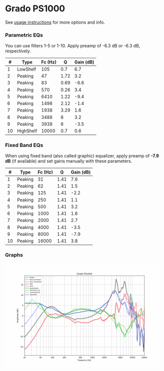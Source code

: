 # Grado PS1000
See [usage instructions](https://github.com/jaakkopasanen/AutoEq#usage) for more options and info.

### Parametric EQs
You can use filters 1-5 or 1-10. Apply preamp of -6.3 dB or -6.3 dB, respectively.

|   # | Type      |   Fc (Hz) |    Q |   Gain (dB) |
|-----|-----------|-----------|------|-------------|
|   1 | LowShelf  |       105 | 0.7  |         6.7 |
|   2 | Peaking   |        47 | 1.72 |         3.2 |
|   3 | Peaking   |        83 | 0.69 |        -6.6 |
|   4 | Peaking   |       570 | 0.26 |         3.4 |
|   5 | Peaking   |      6410 | 1.22 |        -9.4 |
|   6 | Peaking   |      1498 | 2.12 |        -1.4 |
|   7 | Peaking   |      1938 | 3.29 |         1.6 |
|   8 | Peaking   |      3488 | 6    |         3.2 |
|   9 | Peaking   |      3938 | 6    |        -3.5 |
|  10 | HighShelf |     10000 | 0.7  |         0.6 |

### Fixed Band EQs
When using fixed band (also called graphic) equalizer, apply preamp of **-7.9 dB** (if available) and set gains manually with these parameters.

|   # | Type    |   Fc (Hz) |    Q |   Gain (dB) |
|-----|---------|-----------|------|-------------|
|   1 | Peaking |        31 | 1.41 |         7.6 |
|   2 | Peaking |        62 | 1.41 |         1.5 |
|   3 | Peaking |       125 | 1.41 |        -2.2 |
|   4 | Peaking |       250 | 1.41 |         1.1 |
|   5 | Peaking |       500 | 1.41 |         3.2 |
|   6 | Peaking |      1000 | 1.41 |         1.6 |
|   7 | Peaking |      2000 | 1.41 |         2.7 |
|   8 | Peaking |      4000 | 1.41 |        -3.5 |
|   9 | Peaking |      8000 | 1.41 |        -7.9 |
|  10 | Peaking |     16000 | 1.41 |         3.8 |

### Graphs
![](./Grado%20PS1000.png)
